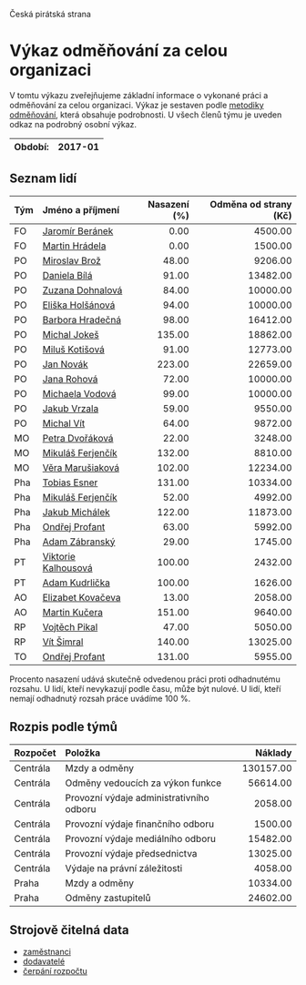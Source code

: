 Česká pirátská strana

Výkaz odměňování za celou organizaci
===========================

V tomtu výkazu zveřejňujeme základní informace o vykonané práci a odměňování
za celou organizaci. Výkaz je sestaven podle [metodiky odměňování][metodika],
která obsahuje podrobnosti. U všech členů týmu je uveden odkaz na podrobný osobní výkaz.

Období:                  | 2017-01
-----------------------  | --------------------


Seznam lidí
--------------

| Tým   | Jméno a příjmení                                                  |   Nasazení (%) |   Odměna od strany (Kč) |
|:------|:------------------------------------------------------------------|---------------:|------------------------:|
| FO    | [Jaromír Beránek](../../tymy/FO/2017/01/jaromir-beranek/)         |           0.00 |                 4500.00 |
| FO    | [Martin Hrádela](../../tymy/FO/2017/01/martin-hradela/)           |           0.00 |                 1500.00 |
| PO    | [Miroslav Brož](../../tymy/PO/2017/01/miroslav-broz/)             |          48.00 |                 9206.00 |
| PO    | [Daniela Bílá](../../tymy/PO/2017/01/daniela-bila/)               |          91.00 |                13482.00 |
| PO    | [Zuzana Dohnalová](../../tymy/PO/2017/01/zuzana-dohnalova/)       |          84.00 |                10000.00 |
| PO    | [Eliška Holšánová](../../tymy/PO/2017/01/eliska-holsanova/)       |          94.00 |                10000.00 |
| PO    | [Barbora Hradečná](../../tymy/PO/2017/01/barbora-hradecna/)       |          98.00 |                16412.00 |
| PO    | [Michal Jokeš](../../tymy/PO/2017/01/michal-jokes/)               |         135.00 |                18862.00 |
| PO    | [Miluš Kotišová](../../tymy/PO/2017/01/milus-kotisova/)           |          91.00 |                12773.00 |
| PO    | [Jan Novák](../../tymy/PO/2017/01/jan-novak/)                     |         223.00 |                22659.00 |
| PO    | [Jana Rohová](../../tymy/PO/2017/01/jana-rohova/)                 |          72.00 |                10000.00 |
| PO    | [Michaela Vodová](../../tymy/PO/2017/01/michaela-vodova/)         |          99.00 |                10000.00 |
| PO    | [Jakub Vrzala](../../tymy/PO/2017/01/jakub-vrzala/)               |          59.00 |                 9550.00 |
| PO    | [Michal Vít](../../tymy/PO/2017/01/michal-vit/)                   |          64.00 |                 9872.00 |
| MO    | [Petra Dvořáková](../../tymy/MO/2017/01/petra-dvorakova/)         |          22.00 |                 3248.00 |
| MO    | [Mikuláš Ferjenčík](../../tymy/MO/2017/01/mikulas-ferjencik/)     |         132.00 |                 8810.00 |
| MO    | [Věra Marušiaková](../../tymy/MO/2017/01/vera-marusiakova/)       |         102.00 |                12234.00 |
| Pha   | [Tobias Esner](../../tymy/Pha/2017/01/tobias-esner/)              |         131.00 |                10334.00 |
| Pha   | [Mikuláš Ferjenčík](../../tymy/Pha/2017/01/mikulas-ferjencik/)    |          52.00 |                 4992.00 |
| Pha   | [Jakub Michálek](../../tymy/Pha/2017/01/jakub-michalek/)          |         122.00 |                11873.00 |
| Pha   | [Ondřej Profant](../../tymy/Pha/2017/01/ondrej-profant/)          |          63.00 |                 5992.00 |
| Pha   | [Adam Zábranský](../../tymy/Pha/2017/01/adam-zabransky/)          |          29.00 |                 1745.00 |
| PT    | [Viktorie Kalhousová](../../tymy/PT/2017/01/viktorie-kalhousova/) |         100.00 |                 2432.00 |
| PT    | [Adam Kudrlička](../../tymy/PT/2017/01/adam-kudrlicka/)           |         100.00 |                 1626.00 |
| AO    | [Elizabet Kovačeva](../../tymy/AO/2017/01/elizabet-kovaceva/)     |          13.00 |                 2058.00 |
| AO    | [Martin Kučera](../../tymy/AO/2017/01/martin-kucera/)             |         151.00 |                 9640.00 |
| RP    | [Vojtěch Pikal](../../tymy/RP/2017/01/vojtech-pikal/)             |          47.00 |                 5050.00 |
| RP    | [Vít Šimral](../../tymy/RP/2017/01/vit-simral/)                   |         140.00 |                13025.00 |
| TO    | [Ondřej Profant](../../tymy/TO/2017/01/ondrej-profant/)           |         131.00 |                 5955.00 |

Procento nasazení udává skutečně odvedenou práci proti odhadnutému rozsahu. 
U lidí, kteří nevykazují podle času, může být nulové. U lidí, kteří nemají odhadnutý rozsah
práce uvádíme 100 %.

Rozpis podle týmů
-----------------

| Rozpočet   | Položka                                  |   Náklady |
|:-----------|:-----------------------------------------|----------:|
| Centrála   | Mzdy a odměny                            | 130157.00 |
| Centrála   | Odměny vedoucích za výkon funkce         |  56614.00 |
| Centrála   | Provozní výdaje administrativního odboru |   2058.00 |
| Centrála   | Provozní výdaje finančního odboru        |   1500.00 |
| Centrála   | Provozní výdaje mediálního odboru        |  15482.00 |
| Centrála   | Provozní výdaje předsednictva            |  13025.00 |
| Centrála   | Výdaje na právní záležitosti             |   4058.00 |
| Praha      | Mzdy a odměny                            |  10334.00 |
| Praha      | Odměny zastupitelů                       |  24602.00 |

Strojově čitelná data
-------------------

* [zaměstnanci](zamestnanci.tsv)
* [dodavatelé](dodavatele.tsv)
* [čerpání rozpočtu](cerpani_rozpoctu.tsv)

[metodika]: https://redmine.pirati.cz/projects/po/wiki/Odmenovani
